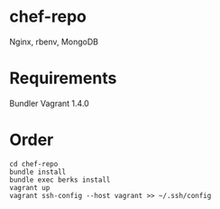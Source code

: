 chef-repo
=========

Nginx, rbenv, MongoDB

Requirements
============
Bundler
Vagrant 1.4.0

Order
=====

    cd chef-repo
    bundle install
    bundle exec berks install
    vagrant up
    vagrant ssh-config --host vagrant >> ~/.ssh/config
